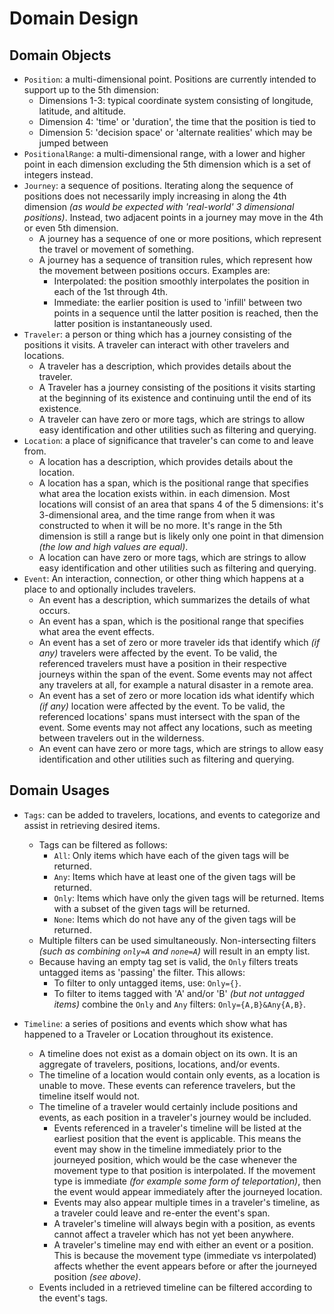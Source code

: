 # Domain Design

## Domain Objects

- `Position`: a multi-dimensional point. Positions are currently intended to support up to the 5th dimension:
    - Dimensions 1-3: typical coordinate system consisting of longitude, latitude, and altitude.
    - Dimension 4: 'time' or 'duration', the time that the position is tied to
    - Dimension 5: 'decision space' or 'alternate realities' which may be jumped between
- `PositionalRange`: a multi-dimensional range, with a lower and higher point in each dimension excluding the 5th dimension which is a set
  of integers instead.
- `Journey`: a sequence of positions. Iterating along the sequence of positions does not necessarily imply increasing in along the 4th
  dimension _(as would be expected with 'real-world' 3 dimensional positions)_. Instead, two adjacent points in a journey may move in the
  4th or even 5th dimension.
    - A journey has a sequence of one or more positions, which represent the travel or movement of something.
    - A journey has a sequence of transition rules, which represent how the movement between positions occurs. Examples are:
        - Interpolated: the position smoothly interpolates the position in each of the 1st through 4th.
        - Immediate: the earlier position is used to 'infill' between two points in a sequence until the latter position is reached, then
          the latter position is instantaneously used.
- `Traveler`: a person or thing which has a journey consisting of the positions it visits. A traveler can interact with other travelers and
  locations.
    - A traveler has a description, which provides details about the traveler.
    - A Traveler has a journey consisting of the positions it visits starting at the beginning of its existence and continuing until the end
      of its existence.
    - A traveler can have zero or more tags, which are strings to allow easy identification and other utilities such as filtering and
      querying.
- `Location`: a place of significance that traveler's can come to and leave from.
    - A location has a description, which provides details about the location.
    - A location has a span, which is the positional range that specifies what area the location exists within. in each dimension. Most
      locations will consist of an area that spans 4 of the 5 dimensions: it's 3-dimensional area, and the time range from when it was
      constructed to when it will be no more. It's range in the 5th dimension is still a range but is likely only one point in that
      dimension _(the low and high values are equal)_.
    - A location can have zero or more tags, which are strings to allow easy identification and other utilities such as filtering and
      querying.
- `Event`: An interaction, connection, or other thing which happens at a place to and optionally includes travelers.
    - An event has a description, which summarizes the details of what occurs.
    - An event has a span, which is the positional range that specifies what area the event effects.
    - An event has a set of zero or more traveler ids that identify which _(if any)_ travelers were affected by the event. To be valid, the
      referenced travelers must have a position in their respective journeys within the span of the event. Some events may not affect any
      travelers at all, for example a natural disaster in a remote area.
    - An event has a set of zero or more location ids what identify which _(if any)_ location were affected by the event. To be valid, the
      referenced locations' spans must intersect with the span of the event. Some events may not affect any locations, such as meeting
      between travelers out in the wilderness.
    - An event can have zero or more tags, which are strings to allow easy identification and other utilities such as filtering and
      querying.

## Domain Usages

- `Tags`: can be added to travelers, locations, and events to categorize and assist in retrieving desired items.
    - Tags can be filtered as follows:
        - `All`: Only items which have each of the given tags will be returned.
        - `Any`: Items which have at least one of the given tags will be returned.
        - `Only`: Items which have only the given tags will be returned. Items with a subset of the given tags will be returned.
        - `None`: Items which do not have any of the given tags will be returned.
    - Multiple filters can be used simultaneously. Non-intersecting filters
      _(such as combining `only=A` and `none=A`)_ will result in an empty list.
    - Because having an empty tag set is valid, the `Only` filters treats untagged items as 'passing' the filter. This allows:
        - To filter to only untagged items, use: `Only={}`.
        - To filter to items tagged with 'A' and/or 'B' _(but not untagged items)_
          combine the `Only` and `Any` filters: `Only={A,B}&Any{A,B}`.


- `Timeline`: a series of positions and events which show what has happened to a Traveler or Location throughout its existence.
    - A timeline does not exist as a domain object on its own. It is an aggregate of travelers, positions, locations, and/or events.
    - The timeline of a location would contain only events, as a location is unable to move. These events can reference travelers, but the
      timeline itself would not.
    - The timeline of a traveler would certainly include positions and events, as each position in a traveler's journey would be included.
        - Events referenced in a traveler's timeline will be listed at the earliest position that the event is applicable. This means the
          event may show in the timeline immediately prior to the journeyed position, which would be the case whenever the movement type to
          that position is interpolated. If the movement type is immediate _(for example some form of teleportation)_, then the event would
          appear immediately after the journeyed location.
        - Events may also appear multiple times in a traveler's timeline, as a traveler could leave and re-enter the event's span.
        - A traveler's timeline will always begin with a position, as events cannot affect a traveler which has not yet been anywhere.
        - A traveler's timeline may end with either an event or a position. This is because the movement type (immediate vs interpolated)
          affects whether the event appears before or after the journeyed position _(see above)_.
    - Events included in a retrieved timeline can be filtered according to the event's tags.
